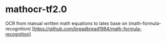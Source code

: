 # mathocr-tf2.0
OCR from manual written math equations to latex base on (math-formula-recognition) [https://github.com/breadbread1984/math-formula-recognition]
